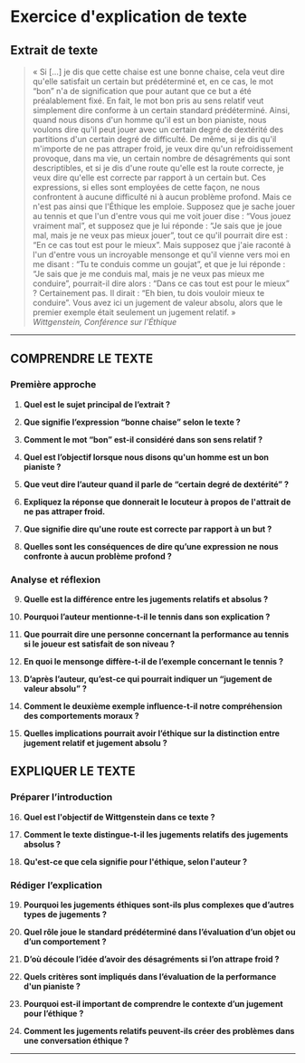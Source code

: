 # Exercice d'explication de texte

## Extrait de texte 

> « Si […] je dis que cette chaise est une bonne chaise, cela veut dire qu'elle satisfait un certain but prédéterminé et, en ce cas, le mot “bon” n'a de signification que pour autant que ce but a été préalablement fixé. En fait, le mot bon pris au sens relatif veut simplement dire conforme à un certain standard prédéterminé. Ainsi, quand nous disons d'un homme qu'il est un bon pianiste, nous voulons dire qu'il peut jouer avec un certain degré de dextérité des partitions d'un certain degré de difficulté. De même, si je dis qu'il m'importe de ne pas attraper froid, je veux dire qu'un refroidissement provoque, dans ma vie, un certain nombre de désagréments qui sont descriptibles, et si je dis d'une route qu'elle est la route correcte, je veux dire qu'elle est correcte par rapport à un certain but. Ces expressions, si elles sont employées de cette façon, ne nous confrontent à aucune difficulté ni à aucun problème profond. Mais ce n'est pas ainsi que l'Éthique les emploie. Supposez que je sache jouer au tennis et que l'un d'entre vous qui me voit jouer dise : “Vous jouez vraiment mal”, et supposez que je lui réponde : “Je sais que je joue mal, mais je ne veux pas mieux jouer”, tout ce qu'il pourrait dire est : “En ce cas tout est pour le mieux”. Mais supposez que j'aie raconté à l'un d'entre vous un incroyable mensonge et qu'il vienne vers moi en me disant : “Tu te conduis comme un goujat”, et que je lui réponde : “Je sais que je me conduis mal, mais je ne veux pas mieux me conduire”, pourrait-il dire alors : “Dans ce cas tout est pour le mieux” ? Certainement pas. Il dirait : “Eh bien, tu dois vouloir mieux te conduire”. Vous avez ici un jugement de valeur absolu, alors que le premier exemple était seulement un jugement relatif. »  
> *Wittgenstein, Conférence sur l'Éthique*

---

## COMPRENDRE LE TEXTE

### Première approche

1. **Quel est le sujet principal de l’extrait ?**

2. **Que signifie l’expression “bonne chaise” selon le texte ?**

3. **Comment le mot “bon” est-il considéré dans son sens relatif ?**

4. **Quel est l’objectif lorsque nous disons qu'un homme est un bon pianiste ?**

5. **Que veut dire l’auteur quand il parle de “certain degré de dextérité” ?**

6. **Expliquez la réponse que donnerait le locuteur à propos de l'attrait de ne pas attraper froid.**

7. **Que signifie dire qu'une route est correcte par rapport à un but ?** 

8. **Quelles sont les conséquences de dire qu’une expression ne nous confronte à aucun problème profond ?**

### Analyse et réflexion

9. **Quelle est la différence entre les jugements relatifs et absolus ?** 

10. **Pourquoi l’auteur mentionne-t-il le tennis dans son explication ?**

11. **Que pourrait dire une personne concernant la performance au tennis si le joueur est satisfait de son niveau ?**

12. **En quoi le mensonge diffère-t-il de l’exemple concernant le tennis ?**

13. **D’après l’auteur, qu’est-ce qui pourrait indiquer un “jugement de valeur absolu” ?**

14. **Comment le deuxième exemple influence-t-il notre compréhension des comportements moraux ?**

15. **Quelles implications pourrait avoir l’éthique sur la distinction entre jugement relatif et jugement absolu ?**

## EXPLIQUER LE TEXTE

### Préparer l’introduction

16. **Quel est l'objectif de Wittgenstein dans ce texte ?**

17. **Comment le texte distingue-t-il les jugements relatifs des jugements absolus ?**

18. **Qu'est-ce que cela signifie pour l'éthique, selon l'auteur ?**

### Rédiger l’explication

19. **Pourquoi les jugements éthiques sont-ils plus complexes que d’autres types de jugements ?**

20. **Quel rôle joue le standard prédéterminé dans l’évaluation d’un objet ou d’un comportement ?**

21. **D’où découle l’idée d’avoir des désagréments si l’on attrape froid ?**

22. **Quels critères sont impliqués dans l’évaluation de la performance d'un pianiste ?**

23. **Pourquoi est-il important de comprendre le contexte d’un jugement pour l’éthique ?**

24. **Comment les jugements relatifs peuvent-ils créer des problèmes dans une conversation éthique ?**

---
